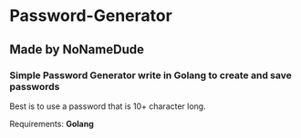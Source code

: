 # Password-Generator
## Made by NoNameDude
### Simple Password Generator write in Golang to create and save passwords

Best is to use a password that is 10+ character long. 

Requirements: **Golang**
